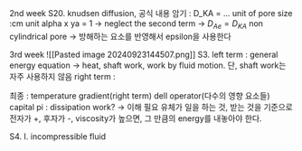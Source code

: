 2nd week
S20. knudsen diffusion, 공식 내용 암기 : D_KA = ... unit of pore size :cm unit
alpha x ya = 1 -> neglect the second term -> $D_{Ae}=D_{KA}$
non cylindrical pore -> 방해하는 요소를 반영해서  epsilon을 사용한다

3rd week
![[Pasted image 20240923144507.png]]
S3. left term : general energy equation -> heat, shaft work, work by fluid motion. 단, shaft work는 자주 사용하지 않음
right term : 

최종 : temperature gradient(right term)
dell operator(다수의 영향 요소들)
capital pi : dissipation work? -> 이해 필요
유체가 일을 하는 것, 받는 것을 기준으로 전자가 +, 후자가 -, viscosity가 높으면, 그 만큼의 energy를 내놓아야 한다.

S4. 
I. incompressible fluid 